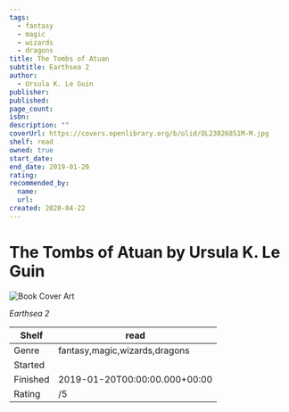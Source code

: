 ```yaml
---
tags:
  - fantasy
  - magic
  - wizards
  - dragons
title: The Tombs of Atuan
subtitle: Earthsea 2
author:
  - Ursula K. Le Guin
publisher:
published:
page_count:
isbn:
description: ""
coverUrl: https://covers.openlibrary.org/b/olid/OL23026851M-M.jpg
shelf: read
owned: true
start_date:
end_date: 2019-01-20
rating:
recommended_by:
  name:
  url:
created: 2020-04-22
---
```


# The Tombs of Atuan by Ursula K. Le Guin

![Book Cover Art](https://covers.openlibrary.org/b/olid/OL23026851M-M.jpg)

_Earthsea 2_

| Shelf | read |
| --- | --- |
| Genre | fantasy,magic,wizards,dragons |
| Started |  |
| Finished | 2019-01-20T00:00:00.000+00:00 |
| Rating | /5 |
